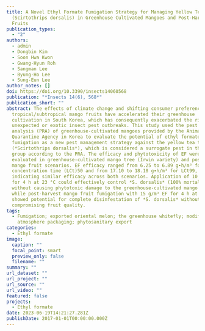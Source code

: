 ```yaml
---
title: A Novel Ethyl Formate Fumigation Strategy for Managing Yellow Tea Thrips
  (Scirtothrips dorsalis) in Greenhouse Cultivated Mangoes and Post-Harvest
  Fruits
publication_types:
  - "2"
authors:
  - admin
  - Dongbin Kim
  - Soon Hwa Kwon
  - Gwang-Hyun Roh
  - Sangman Lee
  - Byung-Ho Lee
  - Sung-Eun Lee
author_notes: []
doi: https://doi.org/10.3390/insects14060568
publication: "*Insects 14(6), 568*"
publication_short: ""
abstract: The effects of climate change and shifting consumer preferences for
  tropical/subtropical mango fruits have accelerated their greenhouse
  cultivation in South Korea, which has consequently exacerbated the risk of
  unexpected or exotic insect pest outbreaks. This study used the pest risk
  analysis (PRA) of greenhouse-cultivated mangoes provided by the Animal & Plant
  Quarantine Agency in Korea to evaluate the potential of ethyl formate (EF)
  fumigation as a new pest management strategy against the yellow tea thrips
  (*Scirtothrips dorsalis*), which is considered a surrogate pest in the thrips
  group according to the PRA. The efficacy and phytotoxicity of EF were
  evaluated in greenhouse-cultivated mango tree (Irwin variety) and post-harvest
  mango fruit scenarios. EF efficacy ranged from 6.25 to 6.89 g∙h/m³ for lethal
  concentration time (LCt)50 and from 17.10 to 18.18 g∙h/m³ for LCt99,
  indicating similar efficacy across both scenarios. Application of 10 g/m³ EF
  for 4 h at 23 °C could effectively control *S. dorsalis* (100% mortality)
  without causing phytotoxic damage to the greenhouse-cultivated mango trees,
  while post-harvest mango fruit fumigation with 15 g/m³ EF for 4 h at 10 °C
  showed potential for complete disinfestation of *S. dorsalis* without
  compromising fruit quality.
tags:
  - Fumigation; exported oriental melon; the greenhouse whitefly; modified
    atmosphere packaging; phytosanitary export
categories:
  - Ethyl formate
image:
  caption: ""
  focal_point: smart
  preview_only: false
  filename: ""
summary: ""
url_dataset: ""
url_project: ""
url_source: ""
url_video: ""
featured: false
projects:
  - Ethyl formate
date: 2023-06-19T14:21:27.281Z
publishDate: 2017-01-01T00:00:00.000Z
---
```

